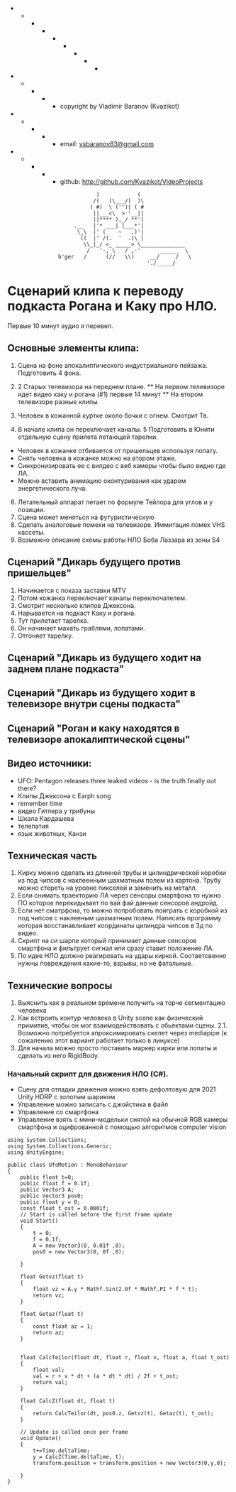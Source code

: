   + - - - + - + - -
  + - + - + copyright by Vladimir Baranov (Kvazikot)  <br>
  + - + - + email: vsbaranov83@gmail.com  <br>
  + - + - + github: http://github.com/Kvazikot/VideoProjects  <br>
```
                            )            (
                           /(   (\___/)  )\
                          ( #)  \ ('')| ( #
                           ||___c\  > '__||
                           ||**** ),_/ **'|
                     .__   |'* ___| |___*'|
                      \_\  |' (    ~   ,)'|
                       ((  |' /(.  '  .)\ |
                        \\_|_/ <_ _____> \______________
                         /   '-, \   / ,-'      ______  \
                b'ger   /      (//   \\)     __/     /   \
                                            './_____/
```     
# Сценарий клипа к переводу подкаста Рогана и Каку про НЛО.
Первые 10 минут аудио я перевел. 

##  Основные элементы клипа:
1. Сцена на фоне апокалиптического индустриального пейзажа. Подготовить 4 фона.

2. 2 Старых телевизора на переднем плане.
   ** На первом телевизоре идет видео каку и рогана (#1) первые 14 минут
   ** На втором телевизоре разные клипы
3. Человек в кожанной куртке около бочки с огнем. Смотрит Тв.
4. В начале клипа он переключает каналы. 
5 Подготовить в Юнити отдельную сцену прилета летающей тарелки.
* Человек в кожанке отбивается от пришельцев используя лопату.
* Снять человека в кожанке можно на втором этаже.
* Синхронизировать ее с вилдео с веб камеры чтобы было видно где ЛА.
* Можно вставить анимацию оконтуривания как ударом энергетического луча.
6. Летательный аппарат летает по формуле Тейлора для углов и y позиции.
7. Сцена может меняться на футуристическую
8. Сделать аналоговые помехи на телевизоре. Иммитация помех VHS кассеты.
9. Возможно описание схемы работы НЛО Боба Лаззара из зоны S4

##  Сценарий "Дикарь будущего против пришельцев"
1. Начинается с показа заставки MTV
2. Потом кожанка переключает каналы переключателем.
3. Смотрит несколько клипов Джексона.
4. Нарывается на подкаст Каку и рогана.
5. Тут прилетает тарелка.
6. Он начинает махать граблями, лопатами.
7. Отгоняет тарелку.

## Сценарий "Дикарь из будущего ходит на заднем плане подкаста"

## Сценарий "Дикарь из будущего ходит в телевизоре внутри сцены подкаста"

## Сценарий "Роган и каку находятся в телевизоре апокалиптической сцены"

## Видео источники:
* UFO: Pentagon releases three leaked videos - is the truth finally out there?
* Клипы Джексона с Earph song 
* remember time 
* видео Гитлера у трибуны
* Шкала Кардашева
* телепатия
* язык животных, Канзи

## Техническая часть
1. Кирку можно сделать из длинной трубы и цилиндрической коробки из под чипсов 
с наклеенным шахматным полем из картона. Трубу можно стереть на уровне пикселей и заменить на металл.
2. Если снимать траекторию ЛА через сенсоры смартфона то нужно ПО которое перекидывает по вай фай данные сенсоров андройд.
3. Если нет сматрфона, то можно попробовать поиграть с коробкой из под чипсов с наклееным шахматным полем. 
Написать программу которая восстанавливает координаты цилиндра чипсов в 3д по видео. 
5. Скрипт на си шарпе который принимает данные сенсоров смартфона и фильтрует сигнал или сразу ставит положение ЛА.
6. По идее НЛО должно реагировать на удары киркой. Соответсвенно нужны повреждения какие-то, взрывы, но не фатальные.

## Технические вопросы
1. Выяснить как в реальном времени получить на торче сегментацию человека
2. Как встроить контур человека в Unity scene как физический примитив, чтобы он мог взаимодействовать с обьектами сцены.
2.1.  Возможно потребуется апроксимировать скелет через mediapipe (к сожалению этот вариант работает только в линуксе)
3. Для начала можно просто поставить маркер кирки или лопаты и сделать из него RigidBody.

### Начальный скрипт для движения НЛО (C#). 
  * Сцену для отладки движения можно взять дефолтовую для 2021 Unity HDRP с золотым шариком 
  * Управление можно записать с джойстика в файл
  * Управление со смартфона
  * Управление взять с мини-модельки снятой на обычной RGB камеры смартфона и оцифрованной с помощью алгоритмов computer vision

```
using System.Collections;
using System.Collections.Generic;
using UnityEngine;

public class UfoMotion : MonoBehaviour
{
	public float t=0;
	public float f = 0.1f;
	public Vector3 A;
	public Vector3 pos0;
	public float y = 0;
	const float t_ost = 0.0001f;
    // Start is called before the first frame update
    void Start()
    {
		t = 0;
		f = 0.1f;
		A = new Vector3(0, 0.01f ,0);
		pos0 = new Vector3(0, 0f ,0);
        
    }
	
	float Getvz(float t)
	{
		float vz = A.y * Mathf.Sin(2.0f * Mathf.PI * f * t);		
		return vz;
	}
	
	float Getaz(float t)
	{
		const float az = 1;
		return az;
	}
	
	
    float CalcTeilor(float dt, float r, float v, float a, float t_ost)
	{
		float val;
        val = r + v * dt + (a * dt * dt) / 2f + t_ost;
		return val;
	}
			
	float CalcZ(float dt, float t)
	{
		return CalcTeilor(dt, pos0.z, Getvz(t), Getaz(t), t_ost);
	}
		
    // Update is called once per frame
    void Update()
    {
		t+=Time.deltaTime;
		y = CalcZ(Time.deltaTime, t);
		transform.position = transform.position + new Vector3(0,y,0);
		
    }
}

```
